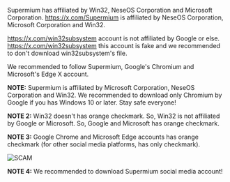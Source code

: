 Supermium has affiliated by Win32, NeseOS Corporation and Microsoft Corporation. https://x.com/Supermium is affiliated by NeseOS Corporation, Microsoft Corporation and Win32. 

https://x.com/win32subsystem account is not affiliated by Google or else. https://x.com/win32subsystem this account is fake and we recommended to don't download win32subsystem's file. 

We recommended to follow Supermium, Google's Chromium and Microsoft's Edge X account.

**NOTE:** Supermium is affiliated by Microsoft Corporation, NeseOS Corporation and Win32. We recommended to download only Chromium by Google if you has Windows 10 or later. Stay safe everyone!

**NOTE 2:** Win32 doesn't has orange checkmark. So, Win32 is not affiliated by Google or Microsoft. So, Google and Microsoft has orange checkmark.

**NOTE 3:** Google Chrome and Microsoft Edge accounts has orange checkmark (for other social media platforms, has only checkmark).

![SCAM](https://github.com/NeseOSCorporation/neseos-releases/assets/159111014/0466fb58-e631-40ef-bc54-84f724f902f1)


**NOTE 4:** We recommended to download Supermium social media account!
